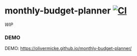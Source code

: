 # monthly-budget-planner [![CI](https://github.com/olivermicke/monthly-budget-planner/workflows/CI/badge.svg?branch=master)](https://github.com/olivermicke/monthly-budget-planner/actions?query=workflow%3ACI)

_WIP_

### DEMO

DEMO: https://olivermicke.github.io/monthly-budget-planner/

